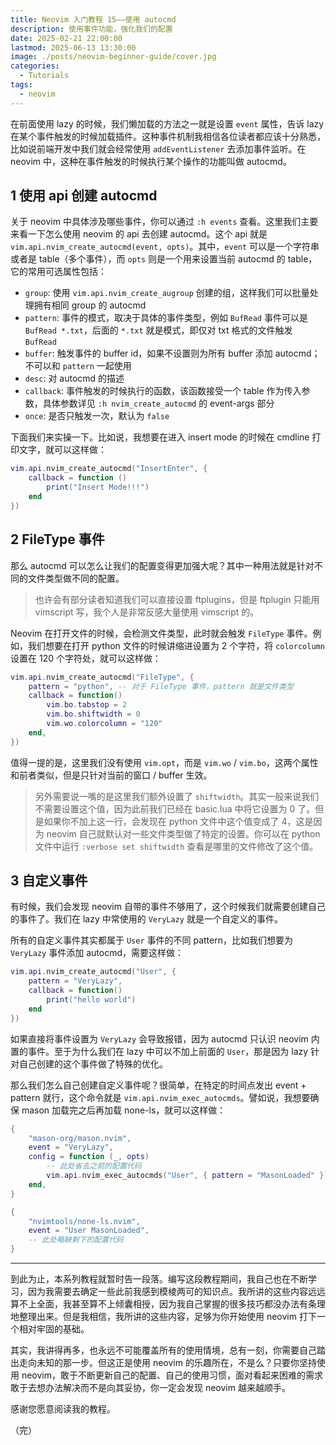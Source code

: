 ```yaml
---
title: Neovim 入门教程 15——使用 autocmd
description: 使用事件功能，强化我们的配置
date: 2025-02-21 22:00:00
lastmod: 2025-06-13 13:30:00
image: ./posts/neovim-beginner-guide/cover.jpg
categories:
  - Tutorials
tags:
  - neovim
---
```


在前面使用 lazy 的时候，我们懒加载的方法之一就是设置 `event` 属性，告诉 lazy 在某个事件触发的时候加载插件。这种事件机制我相信各位读者都应该十分熟悉，比如说前端开发中我们就会经常使用 `addEventListener` 去添加事件监听。在 neovim 中，这种在事件触发的时候执行某个操作的功能叫做 autocmd。

## 1 使用 api 创建 autocmd

关于 neovim 中具体涉及哪些事件，你可以通过 `:h events` 查看。这里我们主要来看一下怎么使用 neovim 的 api 去创建 autocmd。这个 api 就是 `vim.api.nvim_create_autocmd(event, opts)`。其中，`event` 可以是一个字符串或者是 table（多个事件），而 `opts` 则是一个用来设置当前 autocmd 的 table，它的常用可选属性包括：

- `group`: 使用 `vim.api.nvim_create_augroup` 创建的组，这样我们可以批量处理拥有相同 group 的 autocmd
- `pattern`: 事件的模式，取决于具体的事件类型，例如 `BufRead` 事件可以是 `BufRead *.txt`，后面的 `*.txt` 就是模式，即仅对 txt 格式的文件触发 `BufRead`
- `buffer`: 触发事件的 buffer id，如果不设置则为所有 buffer 添加 autocmd；不可以和 `pattern` 一起使用
- `desc`: 对 autocmd 的描述
- `callback`: 事件触发的时候执行的函数，该函数接受一个 table 作为传入参数，具体参数详见 `:h nvim_create_autocmd` 的 event-args 部分
- `once`: 是否只触发一次，默认为 `false`

下面我们来实操一下。比如说，我想要在进入 insert mode 的时候在 cmdline 打印文字，就可以这样做：

```lua
vim.api.nvim_create_autocmd("InsertEnter", {
    callback = function ()
        print("Insert Mode!!!")
    end
})
```

## 2 FileType 事件

那么 autocmd 可以怎么让我们的配置变得更加强大呢？其中一种用法就是针对不同的文件类型做不同的配置。

> 也许会有部分读者知道我们可以直接设置 ftplugins，但是 ftplugin 只能用 vimscript 写，我个人是非常反感大量使用 vimscript 的。

Neovim 在打开文件的时候，会检测文件类型，此时就会触发 `FileType` 事件。例如，我们想要在打开 python 文件的时候讲缩进设置为 2 个字符，将 `colorcolumn` 设置在 120 个字符处，就可以这样做：

```lua
vim.api.nvim_create_autocmd("FileType", {
    pattern = "python", -- 对于 FileType 事件，pattern 就是文件类型
    callback = function()
        vim.bo.tabstop = 2
        vim.bo.shiftwidth = 0
        vim.wo.colorcolumn = "120"
    end,
})
```

值得一提的是，这里我们没有使用 `vim.opt`，而是 `vim.wo` / `vim.bo`，这两个属性和前者类似，但是只针对当前的窗口 / buffer 生效。

> 另外需要说一嘴的是这里我们额外设置了 `shiftwidth`。其实一般来说我们不需要设置这个值，因为此前我们已经在 basic.lua 中将它设置为 0 了。但是如果你不加上这一行，会发现在 python 文件中这个值变成了 4，这是因为 neovim 自己就默认对一些文件类型做了特定的设置。你可以在 python 文件中运行 `:verbose set shiftwidth` 查看是哪里的文件修改了这个值。

## 3 自定义事件

有时候，我们会发现 neovim 自带的事件不够用了，这个时候我们就需要创建自己的事件了。我们在 lazy 中常使用的 `VeryLazy` 就是一个自定义的事件。

所有的自定义事件其实都属于 `User` 事件的不同 pattern，比如我们想要为 `VeryLazy` 事件添加 autocmd，需要这样做：

```lua
vim.api.nvim_create_autocmd("User", {
    pattern = "VeryLazy",
    callback = function()
        print("hello world")
    end
})
```

如果直接将事件设置为 `VeryLazy` 会导致报错，因为 autocmd 只认识 neovim 内置的事件。至于为什么我们在 lazy 中可以不加上前面的 `User`，那是因为 lazy 针对自己创建的这个事件做了特殊的优化。

那么我们怎么自己创建自定义事件呢？很简单，在特定的时间点发出 event + pattern 就行，这个命令就是 `vim.api.nvim_exec_autocmds`。譬如说，我想要确保 mason 加载完之后再加载 none-ls，就可以这样做：

```lua
{
    "mason-org/mason.nvim",
    event = "VeryLazy",
    config = function (_, opts)
        -- 此处省去之前的配置代码
        vim.api.nvim_exec_autocmds("User", { pattern = "MasonLoaded" })
    end,
}

{
    "nvimtools/none-ls.nvim",
    event = "User MasonLoaded",
    -- 此处略缺剩下的配置代码
}
```

---

到此为止，本系列教程就暂时告一段落。编写这段教程期间，我自己也在不断学习，因为我需要去确定一些此前我感到模棱两可的知识点。我所讲的这些内容远远算不上全面，我甚至算不上倾囊相授，因为我自己掌握的很多技巧都没办法有条理地整理出来。但是我相信，我所讲的这些内容，足够为你开始使用 neovim 打下一个相对牢固的基础。

其实，我讲得再多，也永远不可能覆盖所有的使用情境，总有一刻，你需要自己踏出走向未知的那一步。但这正是使用 neovim 的乐趣所在，不是么？只要你坚持使用 neovim，敢于不断更新自己的配置、自己的使用习惯，面对看起来困难的需求敢于去想办法解决而不是向其妥协，你一定会发现 neovim 越来越顺手。

感谢您愿意阅读我的教程。

（完）
